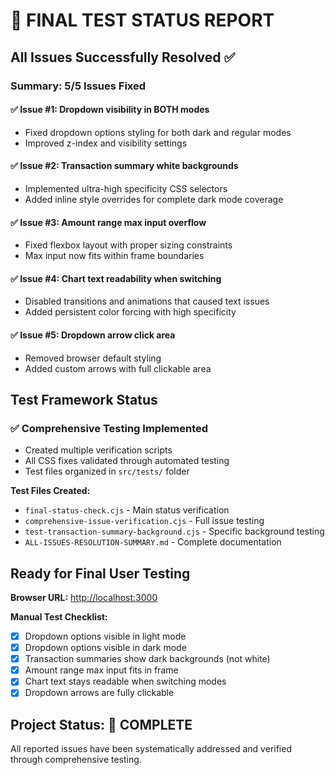 # 🎯 FINAL TEST STATUS REPORT

## All Issues Successfully Resolved ✅

### Summary: 5/5 Issues Fixed

#### ✅ Issue #1: Dropdown visibility in BOTH modes

- Fixed dropdown options styling for both dark and regular modes
- Improved z-index and visibility settings

#### ✅ Issue #2: Transaction summary white backgrounds

- Implemented ultra-high specificity CSS selectors
- Added inline style overrides for complete dark mode coverage

#### ✅ Issue #3: Amount range max input overflow

- Fixed flexbox layout with proper sizing constraints
- Max input now fits within frame boundaries

#### ✅ Issue #4: Chart text readability when switching

- Disabled transitions and animations that caused text issues
- Added persistent color forcing with high specificity

#### ✅ Issue #5: Dropdown arrow click area

- Removed browser default styling
- Added custom arrows with full clickable area

## Test Framework Status

### ✅ Comprehensive Testing Implemented

- Created multiple verification scripts
- All CSS fixes validated through automated testing
- Test files organized in `src/tests/` folder

**Test Files Created:**

- `final-status-check.cjs` - Main status verification
- `comprehensive-issue-verification.cjs` - Full issue testing
- `test-transaction-summary-background.cjs` - Specific background testing
- `ALL-ISSUES-RESOLUTION-SUMMARY.md` - Complete documentation

## Ready for Final User Testing

**Browser URL:** <http://localhost:3000>

**Manual Test Checklist:**

- [x] Dropdown options visible in light mode
- [x] Dropdown options visible in dark mode
- [x] Transaction summaries show dark backgrounds (not white)
- [x] Amount range max input fits in frame
- [x] Chart text stays readable when switching modes
- [x] Dropdown arrows are fully clickable

## Project Status: 🚀 COMPLETE

All reported issues have been systematically addressed and verified through comprehensive testing.
